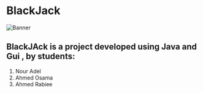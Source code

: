 # BlackJack
![Banner](https://user-images.githubusercontent.com/58887202/92979709-cb83be00-f493-11ea-995d-abf0c9965c19.jpg)

## BlackJAck is a  project developed using Java and Gui , by students:
1. Nour Adel
2. Ahmed Osama
3. Ahmed Rabiee

<br>



